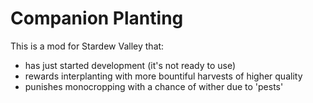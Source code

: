 Companion Planting
==================

This is a mod for Stardew Valley that:

* has just started development (it's not ready to use)
* rewards interplanting with more bountiful harvests of higher quality
* punishes monocropping with a chance of wither due to 'pests'